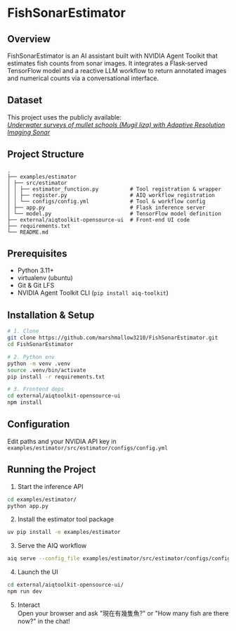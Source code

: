 # FishSonarEstimator

## Overview  
FishSonarEstimator is an AI assistant built with NVIDIA Agent Toolkit that estimates fish counts from sonar images. It integrates a Flask‐served TensorFlow model and a reactive LLM workflow to return annotated images and numerical counts via a conversational interface.

## Dataset  
This project uses the publicly available:  
[*Underwater surveys of mullet schools (Mugil liza) with Adaptive Resolution Imaging Sonar*](https://doi.org/10.5281/zenodo.4751942)

## Project Structure
```
.
├── examples/estimator
│ ├── src/estimator
│ │ ├── estimator_function.py          # Tool registration & wrapper
│ │ ├── register.py                    # AIQ workflow registration
│ │ └── configs/config.yml             # Tool & workflow config
│ ├── app.py                           # Flask inference server
│ └── model.py                         # TensorFlow model definition
├── external/aiqtoolkit-opensource-ui  # Front-end UI code
├── requirements.txt
└── README.md
```

## Prerequisites  
- Python 3.11+  
- virtualenv (ubuntu)  
- Git & Git LFS  
- NVIDIA Agent Toolkit CLI (`pip install aiq-toolkit`)

## Installation & Setup  
```bash
# 1. Clone
git clone https://github.com/marshmallow3210/FishSonarEstimator.git
cd FishSonarEstimator

# 2. Python env
python -m venv .venv
source .venv/bin/activate
pip install -r requirements.txt

# 3. Frontend deps
cd external/aiqtoolkit-opensource-ui
npm install
```

## Configuration
Edit paths and your NVIDIA API key in `examples/estimator/src/estimator/configs/config.yml`

## Running the Project
1. Start the inference API
```bash
cd examples/estimator/
python app.py
```

2. Install the estimator tool package
```bash
uv pip install -e examples/estimator
```

3. Serve the AIQ workflow
```bash
aiq serve --config_file examples/estimator/src/estimator/configs/config.yml
```

4. Launch the UI
```bash
cd external/aiqtoolkit-opensource-ui/
npm run dev
```

5. Interact<br>
Open your browser and ask "現在有幾隻魚?" or "How many fish are there now?" in the chat!
